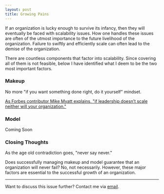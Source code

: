 ```yaml
---
layout: post
title: Growing Pains
---
```


If an organization is lucky enough to survive its infancy, then they will eventually be faced with scalability issues. How one handles these issues are often of the utmost importance to the future livelihood of the organization. Failure to swiftly and efficiently scale can often lead to the demise of the organization.

There are countless components that factor into scalability. Since covering all of them is not feasible, below I have identified what I deem to be the two most important factors.

### Makeup

<div class="message"> No more "if you want something done right, do it yourself" mindset. </div>

[As Forbes contributor Mike Myatt explains, "if leadership doesn’t scale neither will your organization."](http://www.forbes.com/sites/mikemyatt/2012/06/21/5-tips-for-creating-scalable-leadership/) 

### Model

Coming Soon

### Closing Thoughts

<div class="message"> As the age old contradiction goes, "never say never." </div>

Does successfully managing makeup and model guarantee that an organization will never fail? No, not necessarily. However, these major factors are essential to the successful growth of an organization.

-----

Want to discuss this issue further? Contact me via [email](mailto:comments@kbaldauf.com).